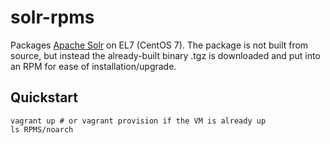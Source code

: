 # solr-rpms

Packages [Apache Solr](http://lucene.apache.org/solr/) on EL7 (CentOS 7). The package is not built from source, but instead the already-built binary .tgz is downloaded and put into an RPM for ease of installation/upgrade.

## Quickstart

```
vagrant up # or vagrant provision if the VM is already up
ls RPMS/noarch
```
